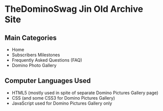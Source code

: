 # TheDominoSwag Jin Old Archive Site
## Main Categories
- Home
- Subscribers Milestones
- Frequently Asked Questions (FAQ)
- Domino Photo Gallery

## Computer Languages Used
- HTML5 (mostly used in spite of separate Domino Pictures Gallery page)
- CSS (and some CSS3 for Domino Pictures Gallery)
- JavaScript used for Domino Pictures Gallery only
